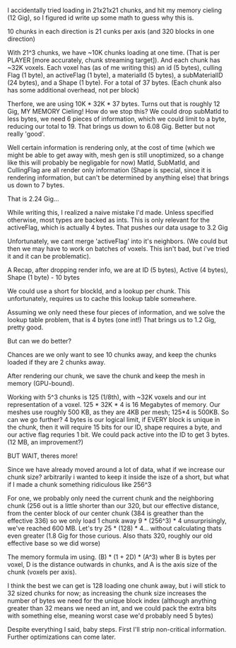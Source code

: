 

I accidentally tried loading in 21x21x21 chunks, and hit my memory cieling (12 Gig), so I figured id write up some math to guess why this is.


10 chunks in each direction is 21 cunks per axis (and 320 blocks in one direction)

With 21^3 chunks, we have ~10K chunks loading at one time. (That is per PLAYER [more accurately, chunk streaming target]). And each chunk has ~32K voxels. Each voxel has (as of me writing this) an id (5 bytes), culling Flag (1 byte), an activeFlag (1 byte), a materialId (5 bytes), a subMaterialID (24 bytes), and a Shape (1 byte). For a total of 37 bytes. (Each chunk also has some additional overhead,  not per block)

Therfore, we are using 10K * 32K * 37 bytes.
Turns out that is roughly 12 Gig, MY MEMORY Cieling! How do we stop this?
We could drop subMatId to less bytes, we need 6 pieces of information, which we could limit to a byte, reducing our total to 19. That brings us down to 6.08 Gig. Better but not really 'good'.

Well certain information is rendering only, at the cost of time (which we might be able to get away with, mesh gen is still unoptimized, so a change like this will probably be negligable for now) 
MatId, SubMatId, and CullingFlag are all render only information (Shape is special, since it is rendering information, but can't be determined by anything else) that brings us down to 7 bytes.

That is 2.24 Gig...

While writing this, I realized a naive mistake I'd made. Unless specified otherwise, most types are backed as ints.
This is only relevant for the activeFlag, which is actually 4 bytes. That pushes our data usage to 3.2 Gig


Unfortunately, we cant merge 'activeFlag' into it's neighbors. (We could but then we may have to work on batches of voxels. This isn't bad, but i've tried it and it can be problematic).

A Recap, after dropping render info, we are at ID (5 bytes), Active (4 bytes), Shape (1 byte) - 10 bytes


We could use a short for blockId, and a lookup per chunk. This unfortunately, requires us to cache this lookup table somewhere.

Assuming we only need these four pieces of information, and we solve the lookup table problem, that is 4 bytes (one int!) That brings us to 1.2 Gig, pretty good.

But can we do better?

Chances are we only want to see 10 chunks away, and keep the chunks loaded if they are 2 chunks away.

After rendering our chunk, we save the chunk and keep the mesh in memory (GPU-bound).

Working with 5^3 chunks is 125 (1/8th), with ~32K voxels and our int representation of a voxel.
125 * 32K * 4 is 16 Megabytes of memory. Our meshes use roughly 500 KB, as they are 4KB per mesh; 125*4 is 500KB. So can we go further? 4 bytes is our logical limit, if EVERY block is unique in the chunk, then it will require 15 bits for our ID, shape requires a byte, and our active flag requries 1 bit. We could pack active into the ID to get 3 bytes. (12 MB, an improvement?)

BUT WAIT, theres more!

Since we have already moved around a lot of data, what if we increase our chunk size? arbitrarily i wanted to keep it inside the isze of a short, but what if I made a chunk something ridiculous like 256^3

For one, we probably only need the current chunk and the neighboring chunk (256 out is a little shorter than our 320, but our effective distance, from the center block of our center chunk (384 is greather than the effective 336)
so we only load 1 chunk away
9 * (256^3) * 4 unsurprisingly, we've reached 600 MB. Let's try 25 * (128) * 4... without calculating thats even greater (1.8 Gig for those curious. Also thats 320, roughly our old effective base so we did worse)

The memory formula im using. (B) * (1 + 2D) * (A^3) wher B is bytes per voxel, D is the distance outwards in chunks, and A is the axis size of the chunk (voxels per axis).

I think the best we can get is 128 loading one chunk away, but i will stick to 32 sized chunks for now; as increasing the chunk size increases the number of bytes we need for the unique block index (although anything greater than 32 means we need an int, and we could pack the extra bits with something else, meaning worst case we'd probably need 5 bytes)


Despite everything I said, baby steps. First I'll strip non-critical information. Further optimizations can come later.
